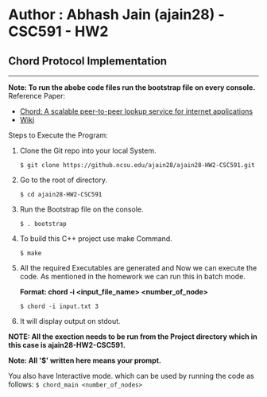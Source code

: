 #
# Author : Abhash Jain (ajain28) - CSC591 - HW2

## Chord Protocol Implementation
***
**Note: To run the abobe code files run the bootstrap file on every console.**
Reference Paper: 
* [Chord: A scalable peer-to-peer lookup service for internet applications](http://pdos.csail.mit.edu/papers/chord:sigcomm01/chord_sigcomm.pdf)
* [Wiki](https://en.wikipedia.org/wiki/Chord_(peer-to-peer))

Steps to Execute the Program:

1.  Clone the Git repo into your local System.

    `$ git clone https://github.ncsu.edu/ajain28/ajain28-HW2-CSC591.git`
2. Go to  the root of directory.
    
    `$ cd ajain28-HW2-CSC591`
3. Run the Bootstrap file on the console.

    `$ . bootstrap`
4. To build this C++ project use make Command.

    `$ make`
5. All the required Executables are generated and Now we can execute the code. As mentioned in the homework we can run this in batch mode.
    
    __Format: chord -i <input_file_name> <number_of_node>__

    `$ chord -i input.txt 3` 
6. It will display output on stdout.

__NOTE: All the exection needs to be run from the Project directory which in this case is ajain28-HW2-CSC591.__

__Note: All '$' written here means your prompt.__

You also have Interactive mode. which can be used by running the code as follows:
    `$ chord_main <number_of_nodes>`